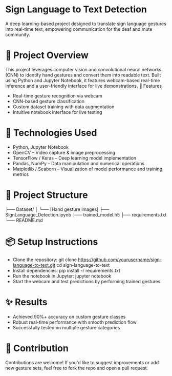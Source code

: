 # Sign Language to Text Detection
A deep learning-based project designed to translate sign language gestures into real-time text, empowering communication for the deaf and mute community.
# 🧠 Project Overview
This project leverages computer vision and convolutional neural networks (CNN) to identify hand gestures and convert them into readable text. Built using Python and Jupyter Notebook, it features webcam-based real-time inference and a user-friendly interface for live demonstrations.
🚀 Features
- Real-time gesture recognition via webcam
- CNN-based gesture classification
- Custom dataset training with data augmentation
- Intuitive notebook interface for live testing
# 🔧 Technologies Used
- Python, Jupyter Notebook
- OpenCV – Video capture & image preprocessing
- TensorFlow / Keras – Deep learning model implementation
- Pandas, NumPy – Data manipulation and numerical operations
- Matplotlib / Seaborn – Visualization of model performance and training metrics
# 📁 Project Structure
├── Dataset/
│   └── [Hand gesture images]
├── SignLanguage_Detection.ipynb
├── trained_model.h5
├── requirements.txt
└── README.md


# 📦 Setup Instructions
- Clone the repository:
git clone https://github.com/yourusername/sign-language-to-text.git
cd sign-language-to-text
- Install dependencies:
pip install -r requirements.txt
- Run the notebook in Jupyter:
jupyter notebook
- Start the webcam and test predictions by performing trained gestures.
# ✨ Results
- Achieved 90%+ accuracy on custom gesture classes
- Robust real-time performance with smooth prediction flow
- Successfully tested on multiple gesture categories
# 🤝 Contribution
Contributions are welcome! If you'd like to suggest improvements or add new gesture sets, feel free to fork the repo and open a pull request.
